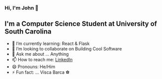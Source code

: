 ### Hi, I'm John 👋

## I'm a Computer Science Student at University of South Carolina


<!-- - 🔭 I’m currently working on ... -->
<!-- - 🤔 I’m looking for help with ... -->
- 🌱 I’m currently learning: React & Flask
- 👯 I’m looking to collaborate on Building Cool Software
- 💬 Ask me about ... Anything
- 📫 How to reach me: [LinkedIn](https://www.linkedin.com/in/john-saidi-fortunato-564056195/) 
- 😄 Pronouns: He/Him
- ⚡ Fun fact: ... Visca Barca ⚽

